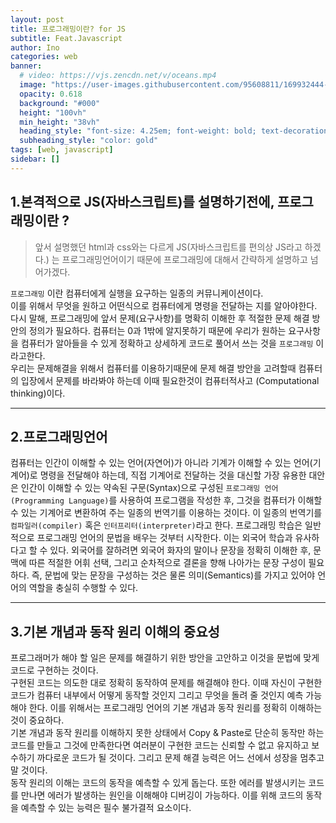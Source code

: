 ```yaml
---
layout: post
title: 프로그래밍이란? for JS
subtitle: Feat.Javascript
author: Ino
categories: web
banner:
  # video: https://vjs.zencdn.net/v/oceans.mp4
  image: "https://user-images.githubusercontent.com/95608811/169932444-32124c9a-4013-4864-acf7-59a3db654886.png"
  opacity: 0.618
  background: "#000"
  height: "100vh"
  min_height: "38vh"
  heading_style: "font-size: 4.25em; font-weight: bold; text-decoration: underline"
  subheading_style: "color: gold"
tags: [web, javascript]
sidebar: []
---
```

## 1.본격적으로 JS(자바스크립트)를 설명하기전에, 프로그래밍이란 ?
> 앞서 설명했던 html과 css와는 다르게 JS(자바스크립트를 편의상 JS라고 하겠다.) 는 프로그래밍언어이기 때문에 프로그래밍에 대해서 간략하게 설명하고 넘어가겠다.

`프로그래밍` 이란 컴퓨터에게 실행을 요구하는 일종의 커뮤니케이션이다.   
이를 위해서 무엇을 원하고 어떤식으로 컴퓨터에게 명령을 전달하는 지를 알아야한다.    
다시 말해, 프로그래밍에 앞서 문제(요구사항)를 명확히 이해한 후 적절한 문제 해결 방안의 정의가 필요하다.
컴퓨터는 0과 1밖에 알지못하기 때문에 우리가 원하는 요구사항을 컴퓨터가 알아들을 수 있게 정확하고 상세하게 코드로 풀어서 쓰는 것을  `프로그래밍` 이라고한다.   
우리는 문제해결을 위해서 컴퓨터를 이용하기때문에 문제 해결 방안을 고려할때 컴퓨터의 입장에서 문제를 바라봐야 하는데 이때 필요한것이 컴퓨터적사고 (Computational thinking)이다. 

* * *
## 2.프로그래밍언어
컴퓨터는 인간이 이해할 수 있는 언어(자연어)가 아니라 기계가 이해할 수 있는 언어(기계어)로 명령을 전달해야 하는데, 
직접 기계어로 전달하는 것을 대신할 가장 유용한 대안은 인간이 이해할 수 있는 약속된 구문(Syntax)으로 구성된 `프로그래밍 언어(Programming Language)`를 사용하여 프로그램을 작성한 후, 그것을 컴퓨터가 이해할 수 있는 기계어로 변환하여 주는 일종의 번역기를 이용하는 것이다. 이 일종의 번역기를 `컴파일러(compiler)` 혹은 `인터프리터(interpreter)`라고 한다.
프로그래밍 학습은 일반적으로 프로그래밍 언어의 문법을 배우는 것부터 시작한다. 
이는 외국어 학습과 유사하다고 할 수 있다. 
외국어를 잘하려면 외국어 화자의 말이나 문장을 정확히 이해한 후, 문맥에 따른 적절한 어휘 선택, 그리고 순차적으로 결론을 향해 나아가는 문장 구성이 필요하다. 즉, 문법에 맞는 문장을 구성하는 것은 물론 의미(Semantics)를 가지고 있어야 언어의 역할을 충실히 수행할 수 있다.
* * *

## 3.기본 개념과 동작 원리 이해의 중요성
프로그래머가 해야 할 일은 문제를 해결하기 위한 방안을 고안하고 이것을 문법에 맞게 코드로 구현하는 것이다.   
구현된 코드는 의도한 대로 정확히 동작하여 문제를 해결해야 한다.
이때 자신이 구현한 코드가 컴퓨터 내부에서 어떻게 동작할 것인지 그리고 무엇을 돌려 줄 것인지 예측 가능해야 한다. 
이를 위해서는 프로그래밍 언어의 기본 개념과 동작 원리를 정확히 이해하는 것이 중요하다.  
기본 개념과 동작 원리를 이해하지 못한 상태에서 Copy & Paste로 단순히 동작만 하는 코드를 만들고 그것에 만족한다면 여러분이 구현한 코드는 신뢰할 수 없고 유지하고 보수하기 까다로운 코드가 될 것이다.
그리고 문제 해결 능력은 어느 선에서 성장을 멈추고 말 것이다.    
동작 원리의 이해는 코드의 동작을 예측할 수 있게 돕는다.
또한 에러를 발생시키는 코드를 만나면 에러가 발생하는 원인을 이해해야 디버깅이 가능하다.
이를 위해 코드의 동작을 예측할 수 있는 능력은 필수 불가결적 요소이다.
